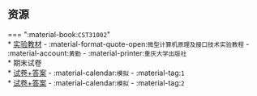 ## 资源  
=== ":material-book:`CST31002`"  
    * [实验教材](https://api.mir6.com/api/lanzou?url=https://cqu-openlib.lanzout.com/iwcnS23c1lza&down=true) - :material-format-quote-open:`微型计算机原理及接口技术实验教程` - :material-account:`黄勤` - :material-printer:`重庆大学出版社`  
    * 期末试卷  
        * [试卷+答案](https://api.mir6.com/api/lanzou?url=https://cqu-openlib.lanzout.com/i5AVA23c1ojc&down=true) - :material-calendar:`模拟` - :material-tag:`1`  
        * [试卷+答案](https://api.mir6.com/api/lanzou?url=https://cqu-openlib.lanzout.com/iOVve23c1opi&down=true) - :material-calendar:`模拟` - :material-tag:`2`  